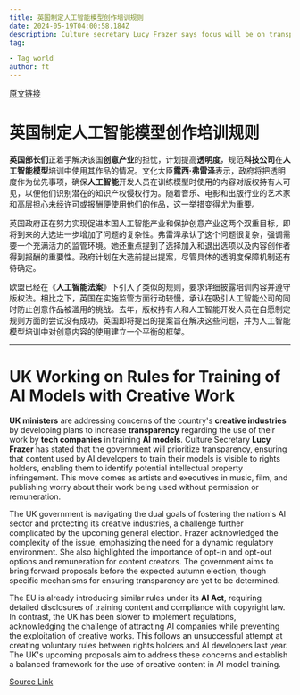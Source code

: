 ```yaml
---
title: 英国制定人工智能模型创作培训规则
date: 2024-05-19T04:00:58.184Z
description: Culture secretary Lucy Frazer says focus will be on transparency after media and arts executives voiced concern
tag: 

- Tag world
author: ft
---
```


[原文链接](https://ft.com/content/17f4c7ee-b1bc-4bde-8e92-bebb555479a2)

# 英国制定人工智能模型创作培训规则

**英国部长们**正着手解决该国**创意产业**的担忧，计划提高**透明度**，规范**科技公司**在**人工智能模型**培训中使用其作品的情况。文化大臣**露西·弗雷泽**表示，政府将把透明度作为优先事项，确保**人工智能**开发人员在训练模型时使用的内容对版权持有人可见，以便他们识别潜在的知识产权侵权行为。随着音乐、电影和出版行业的艺术家和高层担心未经许可或报酬便使用他们的作品，这一举措变得尤为重要。

英国政府正在努力实现促进本国人工智能产业和保护创意产业这两个双重目标，即将到来的大选进一步增加了问题的复杂性。弗雷泽承认了这个问题很复杂，强调需要一个充满活力的监管环境。她还重点提到了选择加入和退出选项以及内容创作者得到报酬的重要性。政府计划在大选前提出提案，尽管具体的透明度保障机制还有待确定。

欧盟已经在《**人工智能法案**》下引入了类似的规则，要求详细披露培训内容并遵守版权法。相比之下，英国在实施监管方面行动较慢，承认在吸引人工智能公司的同时防止创意作品被滥用的挑战。去年，版权持有人和人工智能开发人员在自愿制定规则方面的尝试没有成功。英国即将提出的提案旨在解决这些问题，并为人工智能模型培训中对创意内容的使用建立一个平衡的框架。

---

# UK Working on Rules for Training of AI Models with Creative Work 

**UK ministers** are addressing concerns of the country's **creative industries** by developing plans to increase **transparency** regarding the use of their work by **tech companies** in training **AI models**. Culture Secretary **Lucy Frazer** has stated that the government will prioritize transparency, ensuring that content used by AI developers to train their models is visible to rights holders, enabling them to identify potential intellectual property infringement. This move comes as artists and executives in music, film, and publishing worry about their work being used without permission or remuneration. 

The UK government is navigating the dual goals of fostering the nation's AI sector and protecting its creative industries, a challenge further complicated by the upcoming general election. Frazer acknowledged the complexity of the issue, emphasizing the need for a dynamic regulatory environment. She also highlighted the importance of opt-in and opt-out options and remuneration for content creators. The government aims to bring forward proposals before the expected autumn election, though specific mechanisms for ensuring transparency are yet to be determined. 

The EU is already introducing similar rules under its **AI Act**, requiring detailed disclosures of training content and compliance with copyright law. In contrast, the UK has been slower to implement regulations, acknowledging the challenge of attracting AI companies while preventing the exploitation of creative works. This follows an unsuccessful attempt at creating voluntary rules between rights holders and AI developers last year. The UK's upcoming proposals aim to address these concerns and establish a balanced framework for the use of creative content in AI model training.

[Source Link](https://ft.com/content/17f4c7ee-b1bc-4bde-8e92-bebb555479a2)


